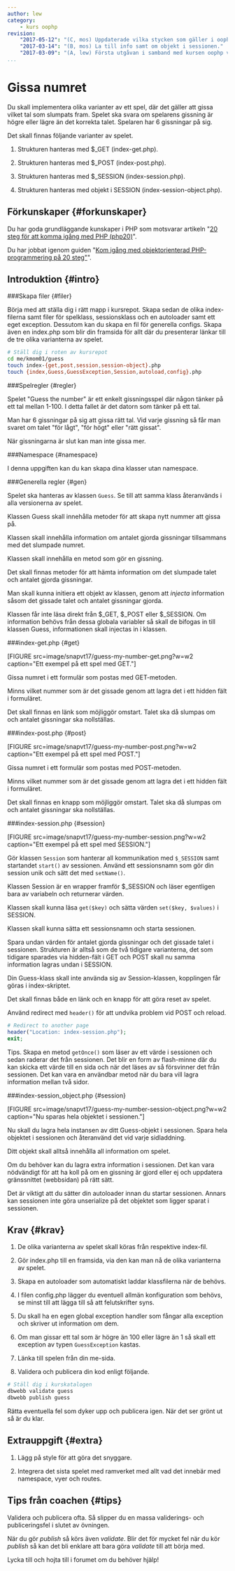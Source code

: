 ```yaml
---
author: lew
category:
    - kurs oophp
revision:
    "2017-05-12": "(C, mos) Uppdaterade vilka stycken som gäller i oophp20-guiden."
    "2017-03-14": "(B, mos) La till info samt om objekt i sessionen."
    "2017-03-09": "(A, lew) Första utgåvan i samband med kursen oophp v3."
...
```

Gissa numret
==================================

Du skall implementera olika varianter av ett spel, där det gäller att gissa vilket tal som slumpats fram. Spelet ska svara om spelarens gissning är högre eller lägre än det korrekta talet. Spelaren har 6 gissningar på sig. 


<!--more-->

Det skall finnas följande varianter av spelet.  

1. Strukturen hanteras med $\_GET (index-get.php). 

1. Strukturen hanteras med $\_POST (index-post.php). 

1. Strukturen hanteras med $\_SESSION (index-session.php).

1. Strukturen hanteras med objekt i SESSION (index-session-object.php).



Förkunskaper {#forkunskaper}
-----------------------

Du har goda grundläggande kunskaper i PHP som motsvarar artikeln "[20 steg för att komma igång med PHP (php20)](kunskap/kom-i-gang-med-php-pa-20-steg)".

Du har jobbat igenom guiden "[Kom igång med objektorienterad PHP-programmering på 20 steg"](kunskap/kom-i-gang-med-oophp-pa-20-steg)".



Introduktion {#intro}
-----------------------



###Skapa filer {#filer}

Börja med att ställa dig i rätt mapp i kursrepot. Skapa sedan de olika  index-filerna samt filer för spelklass, sessionsklass och en autoloader samt ett eget exception. Dessutom kan du skapa en fil för generella configs. Skapa även en index.php som blir din framsida för allt där du presenterar länkar till de tre olika varianterna av spelet.

```bash
# Ställ dig i roten av kursrepot
cd me/kmom01/guess
touch index-{get,post,session,session-object}.php
touch {index,Guess,GuessException,Session,autoload,config}.php 
```



###Spelregler {#regler}

Spelet "Guess the number" är ett enkelt gissningsspel där någon tänker på ett tal mellan 1-100. I detta fallet är det datorn som tänker på ett tal.

Man har 6 gissningar på sig att gissa rätt tal. Vid varje gissning så får man svaret om talet "för lågt", "för högt" eller "rätt gissat".

När gissningarna är slut kan man inte gissa mer.



###Namespace {#namespace}

I denna uppgiften kan du kan skapa dina klasser utan namespace.



###Generella regler {#gen}

Spelet ska hanteras av klassen `Guess`. Se till att samma klass återanvänds i alla versionerna av spelet.

Klassen Guess skall innehålla metoder för att skapa nytt nummer att gissa på.

Klassen skall innehålla information om antalet gjorda gissningar tillsammans med det slumpade numret.

Klassen skall innehålla en metod som gör en gissning.

Det skall finnas metoder för att hämta information om det slumpade talet och antalet gjorda gissningar.

Man skall kunna initiera ett objekt av klassen, genom att *injecta* information såsom det gissade talet och antalet gissningar gjorda.

Klassen får inte läsa direkt från $\_GET, $\_POST eller $\_SESSION. Om information behövs från dessa globala variabler så skall de bifogas in till klassen Guess, informationen skall injectas in i klassen. 



###index-get.php {#get}

[FIGURE src=image/snapvt17/guess-my-number-get.png?w=w2 caption="Ett exempel på ett spel med GET."]

Gissa numret i ett formulär som postas med GET-metoden.

Minns vilket nummer som är det gissade genom att lagra det i ett hidden fält i formuläret.

Det skall finnas en länk som möjliggör omstart. Talet ska då slumpas om och antalet gissningar ska nollställas.



###index-post.php {#post}

[FIGURE src=image/snapvt17/guess-my-number-post.png?w=w2 caption="Ett exempel på ett spel med POST."]

Gissa numret i ett formulär som postas med POST-metoden.

Minns vilket nummer som är det gissade genom att lagra det i ett hidden fält i formuläret.

Det skall finnas en knapp som möjliggör omstart. Talet ska då slumpas om och antalet gissningar ska nollställas.



###index-session.php {#session}

[FIGURE src=image/snapvt17/guess-my-number-session.png?w=w2 caption="Ett exempel på ett spel med SESSION."]

Gör klassen `Session` som hanterar all kommunikation med `$_SESSION` samt startandet `start()` av sessionen. Använd ett sessionsnamn som gör din session unik och sätt det med `setName()`.

Klassen Session är en wrapper framför $\_SESSION och läser egentligen bara av variabeln och returnerar värden.

Klassen skall kunna läsa `get($key)` och sätta värden `set($key, $values)` i SESSION.

Klassen skall kunna sätta ett sessionsnamn och starta sessionen.

Spara undan värden för antalet gjorda gissningar och det gissade talet i sessionen. Strukturen är alltså som de två tidigare varianterna, det som tidigare sparades via hidden-fält i GET och POST skall nu samma information lagras undan i SESSION.

Din Guess-klass skall inte använda sig av Session-klassen, kopplingen får göras i index-skriptet.

Det skall finnas både en länk och en knapp för att göra reset av spelet.

Använd redirect med `header()` för att undvika problem vid POST och reload.

```php
# Redirect to another page
header("Location: index-session.php");
exit;
```

Tips. Skapa en metod `getOnce()` som läser av ett värde i sessionen och sedan raderar det från sessionen. Det blir en form av flash-minne där du kan skicka ett värde till en sida och när det läses av så försvinner det från sessionen. Det kan vara en användbar metod när du bara vill lagra information mellan två sidor.



###index-session_object.php {#session}

[FIGURE src=image/snapvt17/guess-my-number-session-object.png?w=w2 caption="Nu sparas hela objektet i sessionen."]

Nu skall du lagra hela instansen av ditt Guess-objekt i sessionen. Spara hela objektet i sessionen och återanvänd det vid varje sidladdning.

Ditt objekt skall alltså innehålla all information om spelet.

Om du behöver kan du lagra extra information i sessionen. Det kan vara nödvändigt för att ha koll på om en gissning är gjord eller ej och uppdatera gränssnittet (webbsidan) på rätt sätt.

Det är viktigt att du sätter din autoloader innan du startar sessionen. Annars kan sessionen inte göra unserialize på det objektet som ligger sparat i sessionen.



Krav {#krav}
-----------------------

1. De olika varianterna av spelet skall köras från respektive index-fil.

1. Gör index.php till en framsida, via den kan man nå de olika varianterna av spelet.

1. Skapa en autoloader som automatiskt laddar klassfilerna när de behövs.

1. I filen config.php lägger du eventuell allmän konfiguration som behövs, se minst till att lägga till så att felutskrifter syns.

1. Du skall ha en egen global exception handler som fångar alla exception och skriver ut information om dem.

1. Om man gissar ett tal som är högre än 100 eller lägre än 1 så skall ett exception av typen `GuessException` kastas.

1. Länka till spelen från din me-sida.

1. Validera och publicera din kod enligt följande.

```bash
# Ställ dig i kurskatalogen
dbwebb validate guess
dbwebb publish guess
```

Rätta eventuella fel som dyker upp och publicera igen. När det ser grönt ut så är du klar.



Extrauppgift {#extra}
-----------------------

1. Lägg på style för att göra det snyggare.

1. Integrera det sista spelet med ramverket med allt vad det innebär med namespace, vyer och routes.



Tips från coachen {#tips}
-----------------------

Validera och publicera ofta. Så slipper du en massa validerings- och publiceringsfel i slutet av övningen.

När du gör *publish* så körs även *validate*. Blir det för mycket fel när du kör *publish* så kan det bli enklare att bara göra *validate* till att börja med.

Lycka till och hojta till i forumet om du behöver hjälp!
